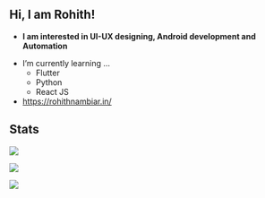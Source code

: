 ## Hi, I am Rohith!

* **I am interested in UI-UX designing, Android development and Automation**
- I’m currently learning ...
  - Flutter
  - Python
  - React JS
- https://rohithnambiar.in/


## Stats

![](https://github-readme-streak-stats.herokuapp.com/?user=Rohith-JN&count_private=false&show_icons=true&theme=radical&hide_border=true&hide_title=true)
	
![](https://github-readme-stats.vercel.app/api?username=Rohith-JN&theme=radical&hide_border=true)

![](https://github-readme-stats.vercel.app/api/top-langs/?username=Rohith-JN&exclude_repo=Aang&layout=compacthide_border=true&theme=radical&hide_border=true)
